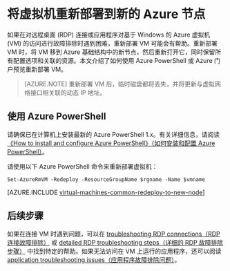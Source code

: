 <properties 
	pageTitle="重新部署 Windows 虚拟机 |Azure" 
	description="说明如何通过重新部署 Windows 虚拟机来缓解 RDP 连接问题。" 
	services="virtual-machines-windows" 
	documentationCenter="virtual-machines" 
	authors="iainfoulds" 
	manager="timlt"
	tags="azure-resource-manager,top-support-issue" 
/>
	

<tags 
	ms.service="virtual-machines-windows" 
	ms.devlang="na" 
	ms.topic="support-article" 
	ms.tgt_pltfrm="vm-windows"
	ms.workload="infrastructure" 
	ms.date="09/19/2016" 
	wacn.date="08/15/2016" 
	ms.author="iainfou" 
/>


# 将虚拟机重新部署到新的 Azure 节点

如果在对远程桌面 (RDP) 连接或应用程序对基于 Windows 的 Azure 虚拟机 (VM) 的访问进行故障排除时遇到困难，重新部署 VM 可能会有帮助。重新部署 VM 时，将 VM 移到 Azure 基础结构中的新节点，然后重新打开它，同时保留所有配置选项和关联的资源。本文介绍了如何使用 Azure PowerShell 或 Azure 门户预览重新部署 VM。

> [AZURE.NOTE] 重新部署 VM 后，临时磁盘都将丢失，并将更新与虚拟网络接口相关联的动态 IP 地址。

## 使用 Azure PowerShell

请确保已在计算机上安装最新的 Azure PowerShell 1.x。有关详细信息，请阅读[《How to install and configure Azure PowerShell》（如何安装和配置 Azure PowerShell）](/documentation/articles/powershell-install-configure/)。

请使用以下 Azure PowerShell 命令来重新部署虚拟机：

	Set-AzureRmVM -Redeploy -ResourceGroupName $rgname -Name $vmname 


[AZURE.INCLUDE [virtual-machines-common-redeploy-to-new-node](../../includes/virtual-machines-common-redeploy-to-new-node.md)]


## 后续步骤
如果在连接 VM 时遇到问题，可以在 [troubleshooting RDP connections（RDP 连接故障排除）](/documentation/articles/virtual-machines-windows-troubleshoot-rdp-connection/) 或 [detailed RDP troubleshooting steps（详细的 RDP 故障排除步骤）](/documentation/articles/virtual-machines-windows-detailed-troubleshoot-rdp/) 中找到特定的帮助。如果无法访问在 VM 上运行的应用程序，还可以阅读 [application troubleshooting issues（应用程序故障排除问题）](/documentation/articles/virtual-machines-windows-troubleshoot-app-connection/)。

<!---HONumber=Mooncake_0808_2016-->